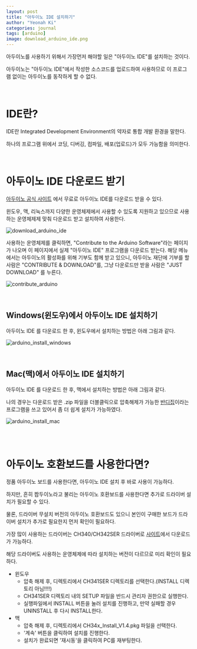 ```yaml
---
layout: post
title: "아두이노 IDE 설치하기"
author: "Yeonah Ki"
categories: journal
tags: [arduino]
image: download_arduino_ide.png
---
```




아두이노를 사용하기 위해서 가장먼저 해야할 일은 "아두이노 IDE"를 설치하는 것이다.

아두이노는 "아두이노 IDE"에서 작성한 소스코드를 업로드하여 사용하므로 이 프로그램 없이는 아두이노를 동작하게 할 수 없다.        

<br>

# IDE란?

IDE란 Integrated Development Environment의 약자로 통합 개발 환경을 말한다.

하나의 프로그램 위에서 코딩, 디버깅, 컴파일, 배포(업로드)가 모두 가능함을 의미한다.  

  <br>




# 아두이노 IDE 다운로드 받기

[아두이노 공식 사이트]( www.arduino.cc/en/Main/Software) 에서 무료로 아두이노 IDE를 다운로드 받을 수 있다.

윈도우, 맥, 리눅스까지 다양한 운영체제에서 사용할 수 있도록 지원하고 있으므로 사용하는 운영체제제 맞춰 다운로드 받고 설치하여 사용한다.



![download_arduino_ide](https://user-images.githubusercontent.com/21331671/38652266-24020abc-3e40-11e8-95e8-42281c2a054d.png)







사용하는 운영체제를 클릭하면, "Contribute to the Arduino Software"라는 페이지가 나오며 이 페이지에서 실제 "아두이노 IDE" 프로그램을 다운로드 받는다. 해당 메뉴에서는 아두이노의 활성화를 위해 기부도 함께 받고 있으니, 아두이노 재단에 기부를 할 사람은 "CONTRIBUTE & DOWNLOAD"를, 그냥 다운로드만 받을 사람은 "JUST DOWNLOAD" 를 누른다.  



![contribute_arduino](https://user-images.githubusercontent.com/21331671/38652277-324922d6-3e40-11e8-8d62-abf759992f9d.png)



  

  <br>

## Windows(윈도우)에서 아두이노 IDE 설치하기

아두이노 IDE 를 다운로드 한 후, 윈도우에서 설치하는 방법은 아래 그림과 같다.



![arduino_install_windows](https://user-images.githubusercontent.com/21331671/38652320-6eed9802-3e40-11e8-976b-105f68b7373e.png)





  <br>

## Mac(맥)에서 아두이노 IDE 설치하기

아두이노 IDE 를 다운로드 한 후, 맥에서 설치하는 방법은 아래 그림과 같다.

나의 경우는 다운로드 받은 .zip 파일을 더블클릭으로 압축해제가 가능한 [반디집](https://www.bandisoft.co.kr/bandizip/)이라는 프로그램을 쓰고 있어서 좀 더 쉽게 설치가 가능하였다. 



![arduino_install_mac](https://user-images.githubusercontent.com/21331671/38652387-b6b46206-3e40-11e8-8c97-1ec87f61d1b1.png)



<br><br>

# 아두이노 호환보드를 사용한다면?

정품 아두이노 보드를 사용한다면, 아두이노 IDE  설치 후 바로 사용이 가능하다.

하지만, 흔히 짭두이노라고 불리는 아두이노 호환보드를 사용한다면 추가로 드라이버 설치가 필요할 수 있다.

물론, 드라이버 무설치 버전의 아두이노 호환보드도 있으니 본인이 구매한 보드가 드라이버 설치가 추가로 필요한지 먼저 확인이 필요하다.

가장 많이 사용하는 드라이버는 CH340/CH342SER 드라이버로 [사이트](http://www.wch.cn/download/CH341SER_ZIP.html)에서 다운로드가 가능하다.

해당 드라이버도 사용하는 운영체제에 따라 설치하는 버전이 다르므로 미리 확인이 필요하다.

* 윈도우
  * 압축 해제 후, 디렉토리에서 CH341SER 디렉토리를 선택한다.(INSTALL 디렉토리 아님!!!!)
  * CH341SER 디렉토리 내의 SETUP 파일을 반드시 관리자 권한으로 실행한다.
  * 실행파일에서 INSTALL 버튼을 눌러 설치를 진행하고, 만약 실패할 경우 UNINSTALL  후 다시 INSTALL한다.
* 맥
  * 압축 해제 후, 디렉토리에서 CH34x_Install_V1.4.pkg 파일을 선택한다.
  * '계속' 버튼을 클릭하여 설치를 진행한다.
  * 설치가 완료되면 '재시동'을 클릭하여 PC를 재부팅한다.



